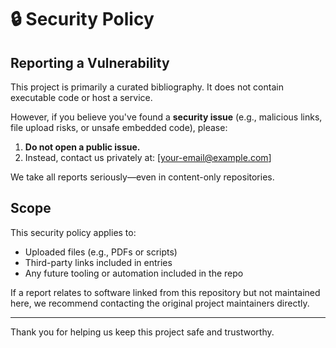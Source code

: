 # 🔒 Security Policy

## Reporting a Vulnerability

This project is primarily a curated bibliography. It does not contain executable code or host a service.

However, if you believe you've found a **security issue** (e.g., malicious links, file upload risks, or unsafe embedded code), please:

1. **Do not open a public issue.**
2. Instead, contact us privately at: [your-email@example.com]

We take all reports seriously—even in content-only repositories.

## Scope

This security policy applies to:

- Uploaded files (e.g., PDFs or scripts)
- Third-party links included in entries
- Any future tooling or automation included in the repo

If a report relates to software linked from this repository but not maintained here, we recommend contacting the original project maintainers directly.

---

Thank you for helping us keep this project safe and trustworthy.
